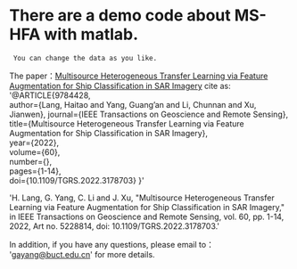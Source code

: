 # There are a demo code about  MS-HFA with matlab.
     You can change the data as you like.
     
    
The paper：[Multisource Heterogeneous Transfer Learning via Feature Augmentation for Ship Classification in SAR Imagery](https://ieeexplore.ieee.org/abstract/document/9784428>)
cite as:
'@ARTICLE{9784428,  
author={Lang, Haitao and Yang, Guang’an and Li, Chunnan and Xu, Jianwen},  journal={IEEE Transactions on Geoscience and Remote Sensing},   
title={Multisource Heterogeneous Transfer Learning via Feature Augmentation for Ship Classification in SAR Imagery},   
year={2022},  
volume={60},  
number={},  
pages={1-14},  
doi={10.1109/TGRS.2022.3178703}
}'

'H. Lang, G. Yang, C. Li and J. Xu, "Multisource Heterogeneous Transfer Learning via Feature Augmentation for Ship Classification in SAR Imagery," in IEEE Transactions on Geoscience and Remote Sensing, vol. 60, pp. 1-14, 2022, Art no. 5228814, doi: 10.1109/TGRS.2022.3178703.'

 In addition, if you have any questions, please email to： 'gayang@buct.edu.cn' for more details.
